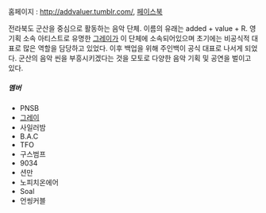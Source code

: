 홈페이지 : <http://addvaluer.tumblr.com/>,
[페이스북](https://www.facebook.com/addvaluer)

전라북도 군산을 중심으로 활동하는 음악 단체. 이름의 유래는 added + value + R. 영기획 소속 아티스트로 유명한
[그레이가](/그레이 "wikilink") 이 단체에 소속되어있으며 초기에는 비공식적 대표로 많은 역할을 담당하고 있었다.
이후 백업을 위해 주인백이 공식 대표로 나서게 되었다. 군산의 음악 씬을 부흥시키겠다는 것을 모토로 다양한 음악 기획 및 공연을
벌이고 있다.

##### 멤버

  - PNSB
  - [그레이](/그레이 "wikilink")
  - 사일러밤
  - B.A.C
  - TFO
  - 구스범프
  - 9034
  - 션만
  - 노피치온에어
  - Soal
  - 언씽커블
